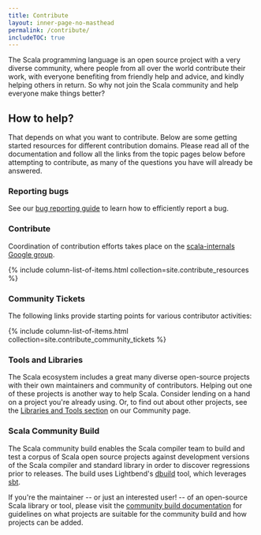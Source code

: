 ```yaml
---
title: Contribute
layout: inner-page-no-masthead
permalink: /contribute/
includeTOC: true
---
```


The Scala programming language is an open source project with a very
diverse community, where people from all over the world contribute their work,
with everyone benefiting from friendly help and advice, and
kindly helping others in return. So why not join the Scala community and help
everyone make things better?

## How to help?

That depends on what you want to contribute. Below are some getting started resources for different contribution domains. Please read all of the documentation and follow all the links from the topic pages below before attempting to contribute, as many of the questions you have will already be answered.

### Reporting bugs

See our [bug reporting guide](/contribute/bug-reporting-guide/) to learn
how to efficiently report a bug.

### Contribute

Coordination of contribution efforts takes place on the 
[scala-internals Google group](/contribute/scala-internals/).

{% include column-list-of-items.html collection=site.contribute_resources %}

### Community Tickets

The following links provide starting points for
various contributor activities:

{% include column-list-of-items.html collection=site.contribute_community_tickets %}

### Tools and Libraries

The Scala ecosystem includes a great many diverse open-source projects
with their own maintainers and community of contributors.  Helping out
one of these projects is another way to help Scala.  Consider lending
on a hand on a project you're already using.  Or, to find out about
other projects, see the
[Libraries and Tools section](/community/#community-libraries-and-tools)
on our Community page.

### Scala Community Build

The Scala community build enables the Scala compiler team
to build and test a corpus of
Scala open source projects
against development versions of the Scala compiler and standard
library in order to discover regressions prior to releases.
The build uses Lightbend's
[dbuild](https://github.com/typesafehub/dbuild) tool,
which leverages [sbt](http://www.scala-sbt.org).

If you're the maintainer -- or just an interested user! -- of an
open-source Scala library or tool, please visit the
[community build documentation](https://github.com/scala/community-builds/wiki)
for guidelines on what projects are suitable for the community build
and how projects can be added.
